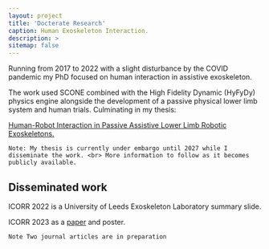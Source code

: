 ```yaml
---
layout: project
title: 'Docterate Research'
caption: Human Exoskeleton Interaction.
description: >
sitemap: false
---
```


Running from 2017 to 2022 with a slight disturbance by the COVID pandemic my PhD focused on human interaction in assistive exoskeleton. 

The work used SCONE combined with the High Fidelity Dynamic (HyFyDy) physics engine alongside the development of a passive physical lower limb system and human trials. Culminating in my thesis:

[Human-Robot Interaction in Passive Assistive Lower Limb Robotic Exoskeletons.](https://rpturnbull.github.io/publications/2022-08-24-thesis/)

~~~
Note: My thesis is currently under embargo until 2027 while I disseminate the work. <br> More information to follow as it becomes publicly available.
~~~

## Disseminated work

ICORR 2022 is a University of Leeds Exoskeleton Laboratory summary slide.

ICORR 2023 as a [paper](https://rpturnbull.github.io/publications/2023-09-29-ICORR/) and poster.

~~~
Note Two journal articles are in preparation
~~~